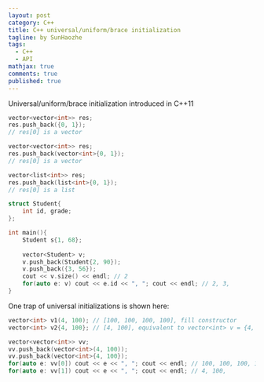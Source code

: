 ```yaml
---
layout: post
category: C++
title: C++ universal/uniform/brace initialization
tagline: by SunHaozhe
tags: 
  - C++
  - API
mathjax: true
comments: true
published: true
---
```



Universal/uniform/brace initialization introduced in C++11

```c++
vector<vector<int>> res;
res.push_back({0, 1});
// res[0] is a vector
```

```c++
vector<vector<int>> res;
res.push_back(vector<int>{0, 1});
// res[0] is a vector
```

```c++
vector<list<int>> res;
res.push_back(list<int>{0, 1});
// res[0] is a list
```

```c++
struct Student{
    int id, grade;
};

int main(){
    Student s{1, 68};
    
    vector<Student> v;
    v.push_back(Student{2, 90});
    v.push_back({3, 56});
    cout << v.size() << endl; // 2
    for(auto e: v) cout << e.id << ", "; cout << endl; // 2, 3,
}
```


One trap of universal initializations is shown here:

```c++
vector<int> v1(4, 100); // [100, 100, 100, 100], fill constructor
vector<int> v2{4, 100}; // [4, 100], equivalent to vector<int> v = {4, 100};

vector<vector<int>> vv;
vv.push_back(vector<int>(4, 100));
vv.push_back(vector<int>{4, 100});
for(auto e: vv[0]) cout << e << ", "; cout << endl; // 100, 100, 100, 100, 
for(auto e: vv[1]) cout << e << ", "; cout << endl; // 4, 100, 

```


